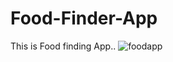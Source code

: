 # Food-Finder-App
 This is Food finding App..
![foodapp](https://github.com/Milith97/Food-Finder-App/assets/65556509/3e3ff766-ddc4-4eea-9b2b-b292fc14cde1)
